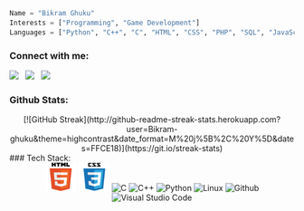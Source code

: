 

```python
Name = "Bikram Ghuku"
Interests = ["Programming", "Game Development"]
Languages = ["Python", "C++", "C", "HTML", "CSS", "PHP", "SQL", "JavaScript"]
```
### Connect with me:
<div align=left>

<a href="https://twitter.com/BikramGhuku" alt="@BikramGhuku twitter"><img src="https://img.icons8.com/color/48/000000/twitter--v1.png" ></a> &nbsp;
<a href="https://www.linkedin.com/in/bikram-ghuku-32b952170/" alt="Bikram Ghuku | LinkedIn"><img src="https://img.icons8.com/fluent/48/000000/linkedin.png" ></a> &nbsp;
<a href="https://www.instagram.com/bikramghuku05/" alt="bikramghuku05 | Instagram"><img src="https://img.icons8.com/fluent/48/000000/instagram-new.png" ></a> &nbsp;
</div>

### Github Stats:
<div align=center>
[![GitHub Streak](http://github-readme-streak-stats.herokuapp.com?user=Bikram-ghuku&theme=highcontrast&date_format=M%20j%5B%2C%20Y%5D&dates=FFCE18)](https://git.io/streak-stats)

</div>
### Tech Stack:
<div align=center>
  <img src="https://raw.githubusercontent.com/github/explore/80688e429a7d4ef2fca1e82350fe8e3517d3494d/topics/html/html.png" title="HTML" height=50 width=55>
  <img src="https://raw.githubusercontent.com/github/explore/80688e429a7d4ef2fca1e82350fe8e3517d3494d/topics/css/css.png" title="CSS" height=50 width=55>
  <img src="https://img.icons8.com/color/50/000000/c-programming.png" title="C" >
  <img src="https://img.icons8.com/color/48/000000/c-plus-plus-logo.png" title="C++" >
  <img src="https://img.icons8.com/color/48/000000/python.png" title="Python" >
  <img src="https://img.icons8.com/color/48/000000/linux.png" title="Linux" >
  <img src="https://img.icons8.com/color/48/000000/github--v1.png" title="Github" >
  <img src="https://img.icons8.com/color/48/000000/visual-studio-code-2019.png" title="Visual Studio Code" >
</div>
<!--
Here are some ideas to get you started:

- 🔭 I’m currently working on ...
- 🌱 I’m currently learning ...
- 👯 I’m looking to collaborate on ...
- 🤔 I’m looking for help with ...
- 💬 Ask me about ...
- 📫 How to reach me: ...
- 😄 Pronouns: ...
- ⚡ Fun fact: ...
-->
